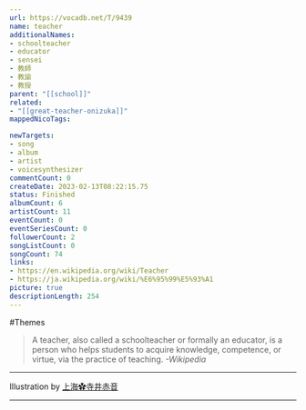 ```yaml
---
url: https://vocadb.net/T/9439
name: teacher
additionalNames: 
- schoolteacher
- educator
- sensei
- 教師
- 教諭
- 教授
parent: "[[school]]"
related:
- "[[great-teacher-onizuka]]"
mappedNicoTags:

newTargets:
- song
- album
- artist
- voicesynthesizer
commentCount: 0
createDate: 2023-02-13T08:22:15.75
status: Finished
albumCount: 6
artistCount: 11
eventCount: 0
eventSeriesCount: 0
followerCount: 2
songListCount: 0
songCount: 74
links: 
- https://en.wikipedia.org/wiki/Teacher
- https://ja.wikipedia.org/wiki/%E6%95%99%E5%93%A1
picture: true
descriptionLength: 254
---
```


#Themes

>A teacher, also called a schoolteacher or formally an educator, is a person who helps students to acquire knowledge, competence, or virtue, via the practice of teaching.
*-Wikipedia*

___

Illustration by [上海✿寺井赤音](https://www.pixiv.net/en/users/547068)

---

